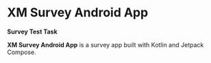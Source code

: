
XM Survey Android App
==================

**Survey Test Task**

**XM Survey Android App** is a survey app built with Kotlin and Jetpack Compose.
